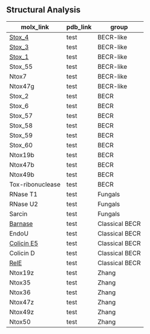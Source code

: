 ## Structural Analysis
| **molx_link** | **pdb_link** | **group** |
| --- | --- | ---
| [Stox_4](https://molstar.org/viewer/?snapshot-url=https://kristiphammie.github.io/molstar/stox_4.molx&snapshot-url-type=molx) | test | BECR-like |
| [Stox_3](https://molstar.org/viewer/?snapshot-url=https://kristiphammie.github.io/molstar/stox_3.molx&snapshot-url-type=molx) | test | BECR-like |
| [Stox_1](https://molstar.org/viewer/?snapshot-url=https://kristiphammie.github.io/molstar/stox_1.molx&snapshot-url-type=molx) | test | BECR-like |
| Stox_55 | test | BECR-like |
| Ntox7 | test | BECR-like |
| Ntox47g | test | BECR-like |
| Stox_2 | test | BECR |
| Stox_6 | test | BECR |
| Stox_57 | test | BECR |
| Stox_58 | test | BECR |
| Stox_59 | test | BECR |
| Stox_60 | test | BECR |
| Ntox19b | test | BECR | 
| Ntox47b | test | BECR |
| Ntox49b | test | BECR |
| Tox-ribonuclease | test | BECR |
| RNase T1 | test | Fungals |
| RNase U2 | test | Fungals |
| Sarcin | test | Fungals |
| [Barnase](https://molstar.org/viewer/?snapshot-url=https://kristiphammie.github.io/molstar/barnase.molx&snapshot-url-type=molx) | test | Classical BECR |
| EndoU | test | Classical BECR |
| [Colicin E5](https://molstar.org/viewer/?snapshot-url=https://kristiphammie.github.io/molstar/colicine5.molx&snapshot-url-type=molx) | test | Classical BECR |
| Colicin D | test | Classical BECR |
| [RelE](https://molstar.org/viewer/?snapshot-url=https://kristiphammie.github.io/molstar/rele.molx&snapshot-url-type=molx) | test | Classical BECR |
| Ntox19z | test | Zhang |
| Ntox35 | test | Zhang |
| Ntox36 | test | Zhang |
| Ntox47z | test | Zhang |
| Ntox49z | test | Zhang |
| Ntox50 | test | Zhang |

